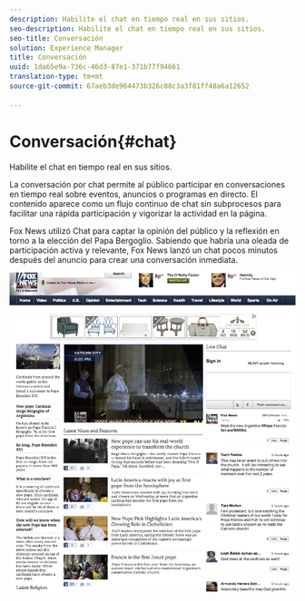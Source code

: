 ```yaml
---
description: Habilite el chat en tiempo real en sus sitios.
seo-description: Habilite el chat en tiempo real en sus sitios.
seo-title: Conversación
solution: Experience Manager
title: Conversación
uuid: 1da65e9a-736c-46d3-87e1-371b77f94661
translation-type: tm+mt
source-git-commit: 67aeb3de964473b326c88c3a3f81ff48a6a12652

---
```



# Conversación{#chat}

Habilite el chat en tiempo real en sus sitios.

La conversación por chat permite al público participar en conversaciones en tiempo real sobre eventos, anuncios o programas en directo. El contenido aparece como un flujo continuo de chat sin subprocesos para facilitar una rápida participación y vigorizar la actividad en la página.

Fox News utilizó Chat para captar la opinión del público y la reflexión en torno a la elección del Papa Bergoglio. Sabiendo que habría una oleada de participación activa y relevante, Fox News lanzó un chat pocos minutos después del anuncio para crear una conversación inmediata.

![](assets/chat_example.png)

